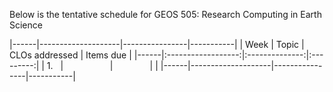 
Below is the tentative schedule for GEOS 505: Research Computing in Earth Science

|------|--------------------|----------------|-----------|
| Week | Topic              | CLOs addressed | Items due |
|------|:------------------:|:--------------:|:---------:|
| 1.   |                    |                |           |
|------|--------------------|----------------|-----------|
